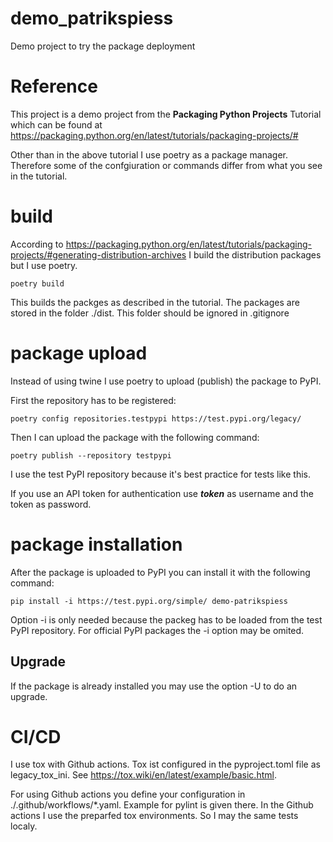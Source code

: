 # demo_patrikspiess

Demo project to try the package deployment

# Reference

This project is a demo project from the **Packaging Python Projects** Tutorial which can be found at https://packaging.python.org/en/latest/tutorials/packaging-projects/#

Other than in the above tutorial I use poetry as a package manager. Therefore some of the confgiuration or commands differ from what you see in the tutorial.

# build

According to https://packaging.python.org/en/latest/tutorials/packaging-projects/#generating-distribution-archives I build the distribution packages but I use poetry.

    poetry build

This builds the packges as described in the tutorial. The packages are stored in the folder ./dist. This folder should be ignored in .gitignore

# package upload

Instead of using twine I use poetry to upload (publish) the package to PyPI.

First the repository has to be registered:

    poetry config repositories.testpypi https://test.pypi.org/legacy/

Then I can upload the package with the following command:

    poetry publish --repository testpypi

I use the test PyPI repository because it's best practice for tests like this.

If you use an API token for authentication use *__token__* as username and the token as password.

# package installation

After the package is uploaded to PyPI you can install it with the following command:

    pip install -i https://test.pypi.org/simple/ demo-patrikspiess

Option -i is only needed because the packeg has to be loaded from the test PyPI repository. For official PyPI packages the -i option may be omited.

## Upgrade

If the package is already installed you may use the option -U to do an upgrade.

# CI/CD

I use tox with Github actions. Tox ist configured in the pyproject.toml file as legacy_tox_ini. See https://tox.wiki/en/latest/example/basic.html.

For using Github actions you define your configuration in ./.github/workflows/*.yaml. Example for pylint is given there. In the Github actions I use the preparfed tox environments. So I may the same tests localy.
